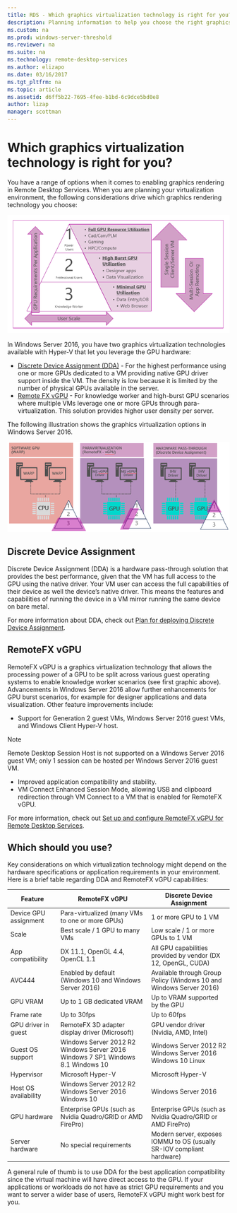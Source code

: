 ```yaml
---
title: RDS - Which graphics virtualization technology is right for you?
description: Planning information to help you choose the right graphics virtualization option for your RDS deployment.
ms.custom: na
ms.prod: windows-server-threshold
ms.reviewer: na
ms.suite: na
ms.technology: remote-desktop-services
ms.author: elizapo
ms.date: 03/16/2017  
ms.tgt_pltfrm: na
ms.topic: article
ms.assetid: d6ff5b22-7695-4fee-b1bd-6c9dce5bd0e8
author: lizap
manager: scottman
---
```

# Which graphics virtualization technology is right for you?

You have a range of options when it comes to enabling graphics rendering in Remote Desktop Services. When you are planning your virtualization environment, the following considerations drive which graphics rendering technology you choose:

![Graphics rendering considerations - compares user scale and GPU requirements to determine the best GPU technology for your environment](media/rds-gpu.png)

In Windows Server 2016, you have two graphics virtualization technologies available with Hyper-V that let you leverage the GPU hardware:

- [Discrete Device Assignment (DDA)](#discrete-device-assignment) - For the highest performance using one or more GPUs dedicated to a VM providing native GPU driver support inside the VM. The density is low because it is limited by the number of physical GPUs available in the server. 
- [Remote FX vGPU](#remotefx-vgpu) - For knowledge worker and high-burst GPU scenarios where multiple VMs leverage one or more GPUs through para-virtualization. This solution provides higher user density per server.

The following illustration shows the graphics virtualization options in Windows Server 2016.

![Graphics virtualization options in Windows Server 2016 with RDS - shows the three technologies available and how they differ on scale and performance](media/rds-graphics-virtualization.png)

## Discrete Device Assignment
Discrete Device Assignment (DDA) is a hardware pass-through solution that provides the best performance, given that the VM has full access to the GPU using the native driver. Your VM user can access the full capabilities of their device as well the device’s native driver. This means the features and capabilities of running the device in a VM mirror running the same device on bare metal.

For more information about DDA, check out [Plan for deploying Discrete Device Assignment](../../virtualization/hyper-v/plan/plan-for-deploying-devices-using-discrete-device-assignment.md).

## RemoteFX vGPU 
RemoteFX vGPU is a graphics virtualization technology that allows the processing power of a GPU to be split across various guest operating systems to enable knowledge worker scenarios (see first graphic above). Advancements in Windows Server 2016 allow further enhancements for GPU burst scenarios, for example for designer applications and data visualization. Other feature improvements include:

-	Support for Generation 2 guest VMs, Windows Server 2016 guest VMs, and Windows Client Hyper-V host.
   >[!NOTE] 
   > Remote Desktop Session Host is not supported on a Windows Server 2016 guest VM; only 1 session can be hosted per Windows Server 2016 guest VM.

-	Improved application compatibility and stability.
-	VM Connect Enhanced Session Mode, allowing USB and clipboard redirection through VM Connect to a VM that is enabled for RemoteFX vGPU.

For more information, check out [Set up and configure RemoteFX vGPU for Remote Desktop Services](rds-remotefx-vgpu.md).

## Which should you use?

Key considerations on which virtualization technology might depend on the hardware specifications or application requirements in your environment. Here is a brief table regarding DDA and RemoteFX vGPU capabilities:

| Feature               | RemoteFX vGPU                                                                       | Discrete Device Assignment                                             |
|-----------------------|-------------------------------------------------------------------------------------|------------------------------------------------------------------------|
| Device GPU assignment | Para-virtualized (many VMs to one or more GPUs)                                     | 1 or more GPU to 1 VM                                                  |
| Scale                 | Best scale / 1 GPU to many VMs                                                      | Low scale / 1 or more GPUs to 1 VM                                     |
| App compatibility     | DX 11.1, OpenGL 4.4, OpenCL 1.1                                                     | All GPU capabilities provided by vendor (DX 12, OpenGL, CUDA)          |
| AVC444                | Enabled by default (Windows 10 and Windows Server 2016)                             | Available through Group Policy (Windows 10 and Windows Server 2016)    |
| GPU VRAM              | Up to 1 GB dedicated VRAM                                                           | Up to VRAM supported by the GPU                                        |
| Frame rate            | Up to 30fps                                                                         | Up to 60fps                                                            |
| GPU driver in guest   | RemoteFX 3D adapter display driver (Microsoft)                                      | GPU vendor driver (Nvidia, AMD, Intel)                                 |
| Guest OS support      |  Windows Server 2012 R2  Windows Server 2016  Windows 7 SP1  Windows 8.1 Windows 10 |  Windows Server 2012 R2  Windows Server 2016  Windows 10 Linux         |
| Hypervisor            | Microsoft Hyper-V                                                                   | Microsoft Hyper-V                                                      |
| Host OS availability  |  Windows Server 2012 R2  Windows Server 2016 Windows 10                             | Windows Server 2016                                                    |
| GPU hardware          | Enterprise GPUs (such as Nvidia Quadro/GRID or AMD FirePro)                         | Enterprise GPUs (such as Nvidia Quadro/GRID or AMD FirePro)            |
| Server hardware       | No special requirements                                                             | Modern server, exposes IOMMU to OS (usually SR-IOV compliant hardware) |

A general rule of thumb is to use DDA for the best application compatibility since the virtual machine will have direct access to the GPU. If your applications or workloads do not have as strict GPU requirements and you want to server a wider base of users, RemoteFX vGPU might work best for you.